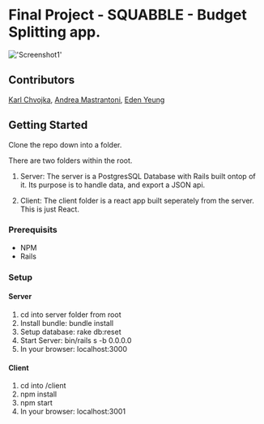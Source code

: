 # Final Project - SQUABBLE - Budget Splitting app.

!['Screenshot1'](https://github.com/karlchvojka/lhl-final-project/blob/master/docs/budget.png)

## Contributors
[Karl Chvojka](https://www.google.com), [Andrea Mastrantoni](https://github.com/andmast), [Eden Yeung ](https://github.com/basktballer)

## Getting Started
Clone the repo down into a folder.

There are two folders within the root.

1. Server:
The server is a PostgresSQL Database with Rails built ontop of it.
Its purpose is to handle data, and export a JSON api.

2. Client:
The client folder is a react app built seperately from the server.
This is just React.

### Prerequisits
- NPM
- Rails
### Setup

#### Server
1. cd into server folder from root
2. Install bundle: bundle install
3. Setup database: rake db:reset
4. Start Server: bin/rails s -b 0.0.0.0
5. In your browser: localhost:3000

#### Client
1. cd into /client
2. npm install
3. npm start
4. In your browser: localhost:3001
